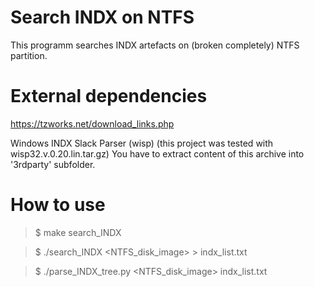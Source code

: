 Search INDX on NTFS
===================
This programm searches INDX artefacts on (broken completely) NTFS partition.


External dependencies
===================

https://tzworks.net/download_links.php

Windows INDX Slack Parser (wisp)
(this project was tested with wisp32.v.0.20.lin.tar.gz)
You have to extract content of this archive into '3rdparty' subfolder.


How to use
===================

> $ make search_INDX

> $ ./search_INDX <NTFS_disk_image> > indx_list.txt

> $ ./parse_INDX_tree.py  <NTFS_disk_image> indx_list.txt

